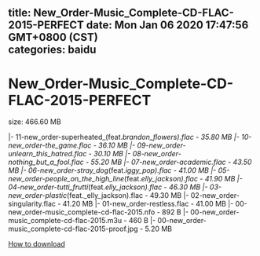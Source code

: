 
title: New_Order-Music_Complete-CD-FLAC-2015-PERFECT
date: Mon Jan 06 2020 17:47:56 GMT+0800 (CST)    
categories: baidu
---

# New_Order-Music_Complete-CD-FLAC-2015-PERFECT
size: 466.60 MB
 
 
|- 11-new_order-superheated_(feat._brandon_flowers).flac - 35.80 MB
|- 10-new_order-the_game.flac - 36.10 MB
|- 09-new_order-unlearn_this_hatred.flac - 30.10 MB
|- 08-new_order-nothing_but_a_fool.flac - 55.20 MB
|- 07-new_order-academic.flac - 43.50 MB
|- 06-new_order-stray_dog_(feat._iggy_pop).flac - 41.00 MB
|- 05-new_order-people_on_the_high_line_(feat._elly_jackson).flac - 41.90 MB
|- 04-new_order-tutti_frutti_(feat._elly_jackson).flac - 46.30 MB
|- 03-new_order-plastic_(feat._elly_jackson).flac - 49.30 MB
|- 02-new_order-singularity.flac - 41.20 MB
|- 01-new_order-restless.flac - 41.00 MB
|- 00-new_order-music_complete-cd-flac-2015.nfo - 892 B
|- 00-new_order-music_complete-cd-flac-2015.m3u - 460 B
|- 00-new_order-music_complete-cd-flac-2015-proof.jpg - 5.20 MB

[How to download](https://bpcam.bemobtrk.com/go/2ceec3aa-1ca2-46d6-b9ff-aaa5c184517c?jno=1498)